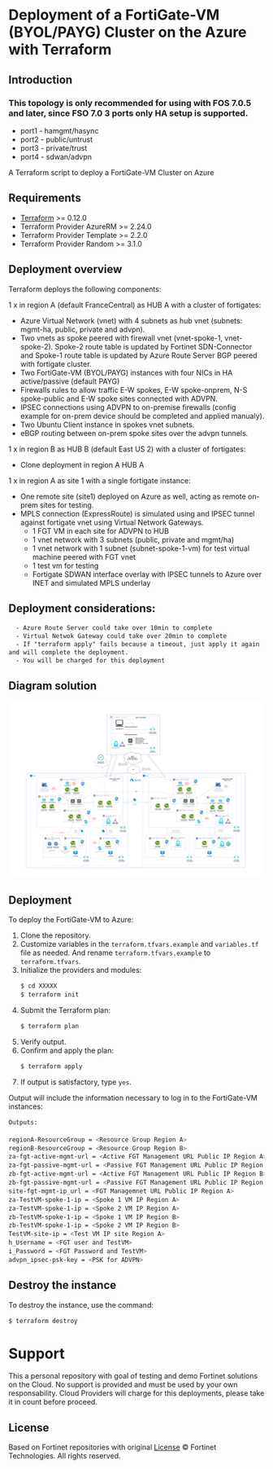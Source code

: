 # Deployment of a FortiGate-VM (BYOL/PAYG) Cluster on the Azure with Terraform
## Introduction
### This topology is only recommended for using with FOS 7.0.5 and later, since FSO 7.0 3 ports only HA setup is supported.
* port1 - hamgmt/hasync
* port2 - public/untrust
* port3 - private/trust
* port4 - sdwan/advpn

A Terraform script to deploy a FortiGate-VM Cluster on Azure

## Requirements
* [Terraform](https://learn.hashicorp.com/terraform/getting-started/install.html) >= 0.12.0
* Terraform Provider AzureRM >= 2.24.0
* Terraform Provider Template >= 2.2.0
* Terraform Provider Random >= 3.1.0

## Deployment overview
Terraform deploys the following components:

1 x in region A (default FranceCentral) as HUB A with a cluster of fortigates:
   - Azure Virtual Network (vnet) with 4 subnets as hub vnet (subnets: mgmt-ha, public, private and advpn).
   - Two vnets as spoke peered with firewall vnet (vnet-spoke-1, vnet-spoke-2). Spoke-2 route table is updated by Fortinet SDN-Connector and Spoke-1 route table is updated by Azure Route Server BGP peered with fortigate cluster. 
   - Two FortiGate-VM (BYOL/PAYG) instances with four NICs in HA active/passive (default PAYG)
   - Firewalls rules to allow traffic E-W spokes, E-W spoke-onprem, N-S spoke-public and E-W spoke sites connected with ADVPN.
   - IPSEC connections using ADVPN to on-premise firewalls (config example for on-prem device should be completed and applied manualy).
   - Two Ubuntu Client instance in spokes vnet subnets.
   - eBGP routing between on-prem spoke sites over the advpn tunnels.

1 x in region B as HUB B (default East US 2) with a cluster of fortigates:
   - Clone deployment in region A HUB A

1 x in region A as site 1 with a single fortigate instance:
   - One remote site (site1) deployed on Azure as well, acting as remote on-prem sites for testing.
   - MPLS connection (ExpressRoute) is simulated using and IPSEC tunnel against fortigate vnet using Virtual Network Gateways.
      - 1 FGT VM in each site for ADVPN to HUB
      - 1 vnet network with 3 subnets (public, private and mgmt/ha)
      - 1 vnet network with 1 subnet (subnet-spoke-1-vm) for test virtual machine peered with FGT vnet
      - 1 test vm for testing
      - Fortigate SDWAN interface overlay with IPSEC tunnels to Azure over INET and simulated MPLS underlay


## Deployment considerations:
      - Azure Route Server could take over 10min to complete
      - Virtual Netwok Gateway could take over 20min to complete
      - If "terraform apply" fails because a timeout, just apply it again and will complete the deployment. 
      - You will be charged for this deployment

## Diagram solution

![FortiGate reference architecture overview](images/FGT-MULTI-HUB-SDWAN-MPLS_demo.png)

## Deployment
To deploy the FortiGate-VM to Azure:
1. Clone the repository.
2. Customize variables in the `terraform.tfvars.example` and `variables.tf` file as needed.  And rename `terraform.tfvars.example` to `terraform.tfvars`.
3. Initialize the providers and modules:
   ```sh
   $ cd XXXXX
   $ terraform init
    ```
4. Submit the Terraform plan:
   ```sh
   $ terraform plan
   ```
5. Verify output.
6. Confirm and apply the plan:
   ```sh
   $ terraform apply
   ```
7. If output is satisfactory, type `yes`.

Output will include the information necessary to log in to the FortiGate-VM instances:
```sh
Outputs:

regionA-ResourceGroup = <Resource Group Region A>
regionB-ResourceGroup = <Resource Group Region B>
za-fgt-active-mgmt-url = <Active FGT Management URL Public IP Region A>
za-fgt-passive-mgmt-url = <Passive FGT Management URL Public IP Region A>
zb-fgt-active-mgmt-url = <Active FGT Management URL Public IP Region B>
zb-fgt-passive-mgmt-url = <Passive FGT Management URL Public IP Region B>
site-fgt-mgmt-ip_url = <FGT Managemnet URL Public IP Region A>
za-TestVM-spoke-1-ip = <Spoke 1 VM IP Region A>
za-TestVM-spoke-1-ip = <Spoke 2 VM IP Region A>
zb-TestVM-spoke-1-ip = <Spoke 1 VM IP Region B>
zb-TestVM-spoke-1-ip = <Spoke 2 VM IP Region B>
TestVM-site-ip = <Test VM IP site Region A>
h_Username = <FGT user and TestVM>
i_Password = <FGT Password and TestVM>
advpn_ipsec-psk-key = <PSK for ADVPN>
```

## Destroy the instance
To destroy the instance, use the command:
```sh
$ terraform destroy
```

# Support
This a personal repository with goal of testing and demo Fortinet solutions on the Cloud. No support is provided and must be used by your own responsability. Cloud Providers will charge for this deployments, please take it in count before proceed.

## License
Based on Fortinet repositories with original [License](https://github.com/fortinet/fortigate-terraform-deploy/blob/master/LICENSE) © Fortinet Technologies. All rights reserved.


